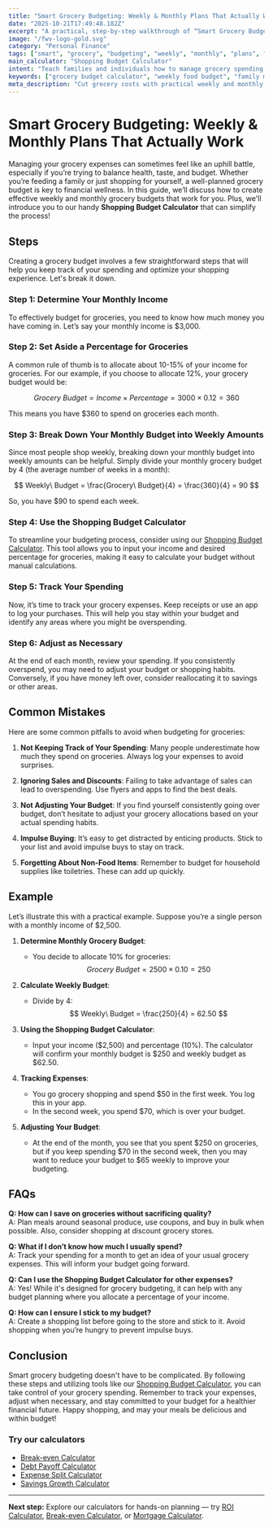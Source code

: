```yaml
---
title: "Smart Grocery Budgeting: Weekly & Monthly Plans That Actually Work — Complete Guide"
date: "2025-10-21T17:49:48.182Z"
excerpt: "A practical, step-by-step walkthrough of “Smart Grocery Budgeting: Weekly & Monthly Plans That Actually Work”."
image: "/fwv-logo-gold.svg"
category: "Personal Finance"
tags: ["smart", "grocery", "budgeting", "weekly", "monthly", "plans", "that", "actually"]
main_calculator: "Shopping Budget Calculator"
intent: "Teach families and individuals how to manage grocery spending with realistic weekly and monthly meal-plan budgeting."
keywords: ["grocery budget calculator", "weekly food budget", "family meal plan savings", "grocery spending tips"]
meta_description: "Cut grocery costs with practical weekly and monthly food budgeting strategies using our free shopping budget calculator."
---
```


# Smart Grocery Budgeting: Weekly & Monthly Plans That Actually Work

Managing your grocery expenses can sometimes feel like an uphill battle, especially if you’re trying to balance health, taste, and budget. Whether you’re feeding a family or just shopping for yourself, a well-planned grocery budget is key to financial wellness. In this guide, we’ll discuss how to create effective weekly and monthly grocery budgets that work for you. Plus, we'll introduce you to our handy **Shopping Budget Calculator** that can simplify the process!

## Steps

Creating a grocery budget involves a few straightforward steps that will help you keep track of your spending and optimize your shopping experience. Let's break it down.

### Step 1: Determine Your Monthly Income

To effectively budget for groceries, you need to know how much money you have coming in. Let’s say your monthly income is $3,000. 

### Step 2: Set Aside a Percentage for Groceries

A common rule of thumb is to allocate about 10-15% of your income for groceries. For our example, if you choose to allocate 12%, your grocery budget would be:

$$
Grocery\ Budget = Income \times Percentage = 3000 \times 0.12 = 360
$$

This means you have $360 to spend on groceries each month.

### Step 3: Break Down Your Monthly Budget into Weekly Amounts

Since most people shop weekly, breaking down your monthly budget into weekly amounts can be helpful. Simply divide your monthly grocery budget by 4 (the average number of weeks in a month):

$$
Weekly\ Budget = \frac{Grocery\ Budget}{4} = \frac{360}{4} = 90
$$

So, you have $90 to spend each week.

### Step 4: Use the Shopping Budget Calculator

To streamline your budgeting process, consider using our [Shopping Budget Calculator](/calculators). This tool allows you to input your income and desired percentage for groceries, making it easy to calculate your budget without manual calculations.

### Step 5: Track Your Spending

Now, it’s time to track your grocery expenses. Keep receipts or use an app to log your purchases. This will help you stay within your budget and identify any areas where you might be overspending.

### Step 6: Adjust as Necessary

At the end of each month, review your spending. If you consistently overspend, you may need to adjust your budget or shopping habits. Conversely, if you have money left over, consider reallocating it to savings or other areas.

## Common Mistakes

Here are some common pitfalls to avoid when budgeting for groceries:

1. **Not Keeping Track of Your Spending**: Many people underestimate how much they spend on groceries. Always log your expenses to avoid surprises.
   
2. **Ignoring Sales and Discounts**: Failing to take advantage of sales can lead to overspending. Use flyers and apps to find the best deals.

3. **Not Adjusting Your Budget**: If you find yourself consistently going over budget, don’t hesitate to adjust your grocery allocations based on your actual spending habits.

4. **Impulse Buying**: It’s easy to get distracted by enticing products. Stick to your list and avoid impulse buys to stay on track.

5. **Forgetting About Non-Food Items**: Remember to budget for household supplies like toiletries. These can add up quickly.

## Example

Let’s illustrate this with a practical example. Suppose you’re a single person with a monthly income of $2,500. 

1. **Determine Monthly Grocery Budget**:
   - You decide to allocate 10% for groceries:
   $$
   Grocery\ Budget = 2500 \times 0.10 = 250
   $$

2. **Calculate Weekly Budget**:
   - Divide by 4:
   $$
   Weekly\ Budget = \frac{250}{4} = 62.50
   $$

3. **Using the Shopping Budget Calculator**:
   - Input your income ($2,500) and percentage (10%). The calculator will confirm your monthly budget is $250 and weekly budget as $62.50.

4. **Tracking Expenses**:
   - You go grocery shopping and spend $50 in the first week. You log this in your app.
   - In the second week, you spend $70, which is over your budget. 

5. **Adjusting Your Budget**:
   - At the end of the month, you see that you spent $250 on groceries, but if you keep spending $70 in the second week, then you may want to reduce your budget to $65 weekly to improve your budgeting.

## FAQs

**Q: How can I save on groceries without sacrificing quality?**  
A: Plan meals around seasonal produce, use coupons, and buy in bulk when possible. Also, consider shopping at discount grocery stores.

**Q: What if I don’t know how much I usually spend?**  
A: Track your spending for a month to get an idea of your usual grocery expenses. This will inform your budget going forward.

**Q: Can I use the Shopping Budget Calculator for other expenses?**  
A: Yes! While it's designed for grocery budgeting, it can help with any budget planning where you allocate a percentage of your income.

**Q: How can I ensure I stick to my budget?**  
A: Create a shopping list before going to the store and stick to it. Avoid shopping when you’re hungry to prevent impulse buys.

## Conclusion

Smart grocery budgeting doesn't have to be complicated. By following these steps and utilizing tools like our [Shopping Budget Calculator](/calculators), you can take control of your grocery spending. Remember to track your expenses, adjust when necessary, and stay committed to your budget for a healthier financial future. Happy shopping, and may your meals be delicious and within budget!



### Try our calculators
- [Break-even Calculator](/calculators)
- [Debt Payoff Calculator](/calculators)
- [Expense Split Calculator](/calculators)
- [Savings Growth Calculator](/calculators)


---
**Next step:** Explore our calculators for hands-on planning — try [ROI Calculator](/calculators), [Break-even Calculator](/calculators), or [Mortgage Calculator](/calculators).


<script type="application/ld+json">
{
  "@context": "https://schema.org",
  "@type": "Article",
  "headline": "Smart Grocery Budgeting: Weekly & Monthly Plans That Actually Work — Complete Guide",
  "description": "Cut grocery costs with practical weekly and monthly food budgeting strategies using our free shopping budget calculator.",
  "author": {
    "@type": "Organization",
    "name": "Foster Wealth Ventures"
  },
  "datePublished": "2025-10-21T17:49:20.085Z",
  "image": "/fwv-logo-gold.svg"
}
</script>


<script type="application/ld+json">
{ "@context":"https://schema.org", "@type":"FAQPage", "mainEntity": [] }
</script>

